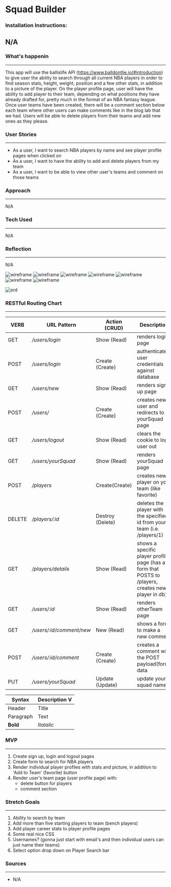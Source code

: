 # __Squad Builder__
 
 ### Installation Instructions:
  N/A
 ---
 
 ### What's happenin
 ---
 This app will use the ballislife API (https://www.balldontlie.io/#introduction) to give user the ability to search through all current NBA players in order to find season stats, height, weight, position and a few other stats, in addition to a picture of the player. On the player profile page, user will have the ability to add player to their team, depending on what positions they have already drafted for, pretty much in the format of an NBA fantasy league. Once user teams have been created, there will be a comment section below each team where other users can make comments like in the blog lab that we had. Users will be able to delete players from their teams and add new ones as they please.
 
 ### User Stories
 ---
 * As a user, I want to search NBA players by name and see player profile pages when clicked on
 * As a user, I want to have the ability to add and delete players from my team
 * As a user, I want to be able to view other user's teams and comment on those teams

 ### Approach
 ---
 N/A
 
 ### Tech Used
 ---
 N/A

 ### Reflection
 ---
 N/A


 ![wireframe](./img/login-wireframe.jpg)
 ![wireframe](./img/signUp-wireframe.jpg)
 ![wireframe](./img/userTeam-wireframe.jpg)
 ![wireframe](./img/otherUserTeamList-wireframe.jpg)
 ![wireframe](./img/otherUserTeamPage-wireframe.jpg)
 ![wireframe](./img/playerSearch-wireframe.jpg)
 ![wireframe](./img/playerProfile-wireframe.jpg)

 ![erd](./img/ERD.png)
 
 ### RESTful Routing Chart
 ---
 | **VERB** | **URL Pattern** | **Action (CRUD)** | **Description** |
 | -------- | --------------- | ----------------- | --------------- |
 | GET | */users/login* | Show (Read) | renders login page |
 | POST | */users/login* | Create (Create) | authenticates user credentials against database |
 | GET | */users/new* | Show (Read) | renders sign up page |
 | POST | */users/* | Create (Create) | creates new user and redirects to yourSquad page |
 | GET | */users/logout* | Show (Read) | clears the cookie to log user out |
 | GET | */users/yourSquad* | Show (Read) | renders yourSquad page |
 | POST | */players* | Create(Create) | creates new player on your team (like favorite) |
 | DELETE | */players/:id* | Destroy (Delete) | deletes the player with the specified id from your team (i.e. /players/1) | 
 | GET | */players/details* | Show (Read) | shows a specific player profile page (has a form that POSTS to /players, creates new player in db) |
 | GET | */users/:id* | Show (Read) | renders otherTeam page |
 | GET | */users/:id/comment/new* | New (Read) | shows a form to make a new comment |
 | POST | */users/:id/comment* | Create (Create) | creates a comment with the POST payload(form) data |
 | PUT | */users/yourSquad* | Update (Update) | update your squad name | 


 

 | Syntax | Description V|
| ------ | ----------- |
| Header | Title |
| Paragraph | Text |
| **Bold** | *Italalic* |

 ### MVP
 ---
 1. Create sign up, login and logout pages
 2. Create form to search for NBA players
 3. Render individual player profiles with stats and picture, in addition to 'Add to Team' (favorite) button
 4. Render user's team page (user profile page) with:
    * delete button for players
    * comment section

 ### Stretch Goals
 ---
 1. Ability to search by team
 2. Add more than five starting players to team (bench players)
 3. Add player career stats to player profile pages
 4. Some real nice CSS
 5. Usernames? (gonna just start with email's and then individual users can just name their teams)
 6. Select option drop down on Player Search bar
 
 ### Sources
 ---
 * N/A
